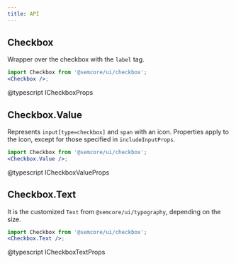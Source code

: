 ```yaml
---
title: API
---
```


## Checkbox

Wrapper over the checkbox with the `label` tag.

```jsx
import Checkbox from '@semcore/ui/checkbox';
<Checkbox />;
```

@typescript ICheckboxProps

## Checkbox.Value

Represents `input[type=checkbox]` and `span` with an icon. Properties apply to the icon, except for those specified in `includeInputProps`.

```jsx
import Checkbox from '@semcore/ui/checkbox';
<Checkbox.Value />;
```

@typescript ICheckboxValueProps

## Checkbox.Text

It is the customized `Text` from `@semcore/ui/typography`, depending on the size.

```jsx
import Checkbox from '@semcore/ui/checkbox';
<Checkbox.Text />;
```

@typescript ICheckboxTextProps
